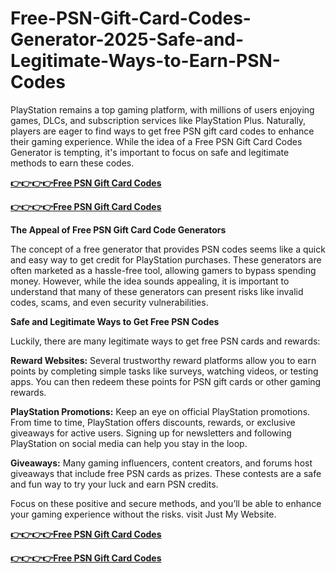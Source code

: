 # Free-PSN-Gift-Card-Codes-Generator-2025-Safe-and-Legitimate-Ways-to-Earn-PSN-Codes

 PlayStation remains a top gaming platform, with millions of users enjoying games, DLCs, and subscription services like PlayStation Plus. Naturally, players are eager to find ways to get free PSN gift card codes to enhance their gaming experience. While the idea of a Free PSN Gift Card Codes Generator is tempting, it's important to focus on safe and legitimate methods to earn these codes.

 [**👉👉👉👉Free PSN Gift Card Codes**](https://top.freerewardclicks.com/)
 
[**👉👉👉👉Free PSN Gift Card Codes**](https://top.freerewardclicks.com/)

**The Appeal of Free PSN Gift Card Code Generators**

The concept of a free generator that provides PSN codes seems like a quick and easy way to get credit for PlayStation purchases. These generators are often marketed as a hassle-free tool, allowing gamers to bypass spending money. However, while the idea sounds appealing, it is important to understand that many of these generators can present risks like invalid codes, scams, and even security vulnerabilities.

**Safe and Legitimate Ways to Get Free PSN Codes**

Luckily, there are many legitimate ways to get free PSN cards and rewards:

**Reward Websites:** Several trustworthy reward platforms allow you to earn points by completing simple tasks like surveys, watching videos, or testing apps. You can then redeem these points for PSN gift cards or other gaming rewards.

**PlayStation Promotions:** Keep an eye on official PlayStation promotions. From time to time, PlayStation offers discounts, rewards, or exclusive giveaways for active users. Signing up for newsletters and following PlayStation on social media can help you stay in the loop.

**Giveaways:** Many gaming influencers, content creators, and forums host giveaways that include free PSN cards as prizes. These contests are a safe and fun way to try your luck and earn PSN credits.

Focus on these positive and secure methods, and you’ll be able to enhance your gaming experience without the risks. visit Just My Website.

[**👉👉👉👉Free PSN Gift Card Codes**](https://top.freerewardclicks.com/)

[**👉👉👉👉Free PSN Gift Card Codes**](https://top.freerewardclicks.com/)
